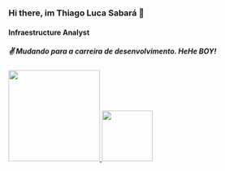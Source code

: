 ### Hi there, im Thiago Luca Sabará 👋
#### Infraestructure Analyst
##### ✌ Mudando para a carreira de desenvolvimento. HeHe BOY!
<div align="left">
  <a href="https://www.linkedin.com/in/tlsabara/">
  <img height="180em" src="https://github-readme-stats.vercel.app/api?username=tlsabara&show_icons=true&theme=dracula&include_all_commits=true&count_private=true"/>
  <img height="100em" src="https://github-readme-stats.vercel.app/api/top-langs/?username=tlsabara&layout=compact&langs_count=7&theme=dracula"/>
</div>


